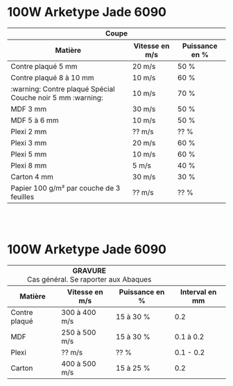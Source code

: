 
# 100W Arketype Jade 6090

<table>
  <tr style='border-bottom:1.0pt solid; border-top:1.0pt solid'>
    <td colspan="3"><center><b>Coupe</center></td>
  <tr>
  <tr style='border-bottom:1.0pt solid'>
    <th><b>Matière</th>
    <th>Vitesse en m/s</th>
    <th>Puissance en %</b></th>
  </tr>
  <tr>
    <td>Contre plaqué 5 mm</td>
    <td>20 m/s</td>
    <td>50 %</td>
  </tr>
  <tr>
    <td>Contre plaqué 8 à 10 mm</td>
    <td>10 m/s</td>
    <td>60 %</td>
  <tr>
    <td> :warning: Contre plaqué Spécial Couche noir 5 mm :warning: </td>
    <td>10 m/s</td>
    <td>70 %</td>
  </tr>
  <tr>
    <td>MDF 3 mm</td>
    <td>30 m/s</td>
    <td>50 %</td>
  </tr>
  <tr>
    <td>MDF 5 à 6 mm</td>
    <td>10 m/s</td>
    <td>50 %</td>
  </tr>
  <tr>
    <td>Plexi 2 mm</td>
    <td>?? m/s</td>
    <td>?? %</td>
  </tr>
  <tr>
    <td>Plexi 3 mm</td>
    <td>20 m/s</td>
    <td>60 %</td>
  </tr>
  <tr>
    <td>Plexi 5 mm</td>
    <td>10 m/s</td>
    <td>60 %</td>
  </tr>
  <tr>
    <td>Plexi 8 mm</td>
    <td>5 m/s</td>
    <td>40 %</td>
  </tr>
  <tr >
    <td>Carton 4 mm</td>
    <td>30 m/s</td>
    <td>30 %</td>
  </tr >
  <tr >
    <td>Papier 100 g/m² par couche de 3 feuilles</td>
    <td>?? m/s</td>
    <td>?? %</td>
  </tr >
  </table>
  &nbsp<BR/>
  &nbsp
  
  # 100W Arketype Jade 6090
  <table>
  <tr style='border-bottom:1.0pt solid; border-top:1.0pt solid'>
    <td colspan="3"><center><b>GRAVURE </b><BR/> Cas général. Se raporter aux Abaques</center></td>
  <tr>
    <tr style='border-bottom:1.0pt solid'>
    <th><b>Matière</th>
    <th>Vitesse en m/s</th>
    <th>Puissance en %</b></th>
    <th>Interval en mm</b></th>
  </tr>
  <tr>
    <td>Contre plaqué</td>
    <td>300 à 400 m/s</td>
    <td>15 à 30 %</td>
    <td>0.2</td>
  </tr>
  <tr>
    <td>MDF</td>
    <td>250 à 500 m/s</td>
    <td>15 à 30 %</td>
    <td>0.1 à 0.2</td>
  </tr>
  <tr>
    <td>Plexi</td>
    <td>?? m/s</td>
    <td>?? %</td>
    <td>0.1 - 0.2</td>
  </tr>
    <tr>
    <td>Carton</td>
    <td>400 à 500 m/s</td>
    <td>15 à 25 %</td>
    <td>0.2</td>
  </tr>

</table>
